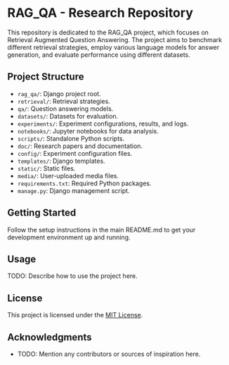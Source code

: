 # RAG_QA - Research Repository

This repository is dedicated to the RAG_QA project, which focuses on Retrieval Augmented Question Answering. The project aims to benchmark different retrieval strategies, employ various language models for answer generation, and evaluate performance using different datasets. 

## Project Structure

- `rag_qa/`: Django project root.
- `retrieval/`: Retrieval strategies.
- `qa/`: Question answering models.
- `datasets/`: Datasets for evaluation.
- `experiments/`: Experiment configurations, results, and logs.
- `notebooks/`: Jupyter notebooks for data analysis.
- `scripts/`: Standalone Python scripts.
- `doc/`: Research papers and documentation.
- `config/`: Experiment configuration files.
- `templates/`: Django templates.
- `static/`: Static files.
- `media/`: User-uploaded media files.
- `requirements.txt`: Required Python packages.
- `manage.py`: Django management script.

## Getting Started

Follow the setup instructions in the main README.md to get your development environment up and running.

## Usage

TODO: Describe how to use the project here.

## License

This project is licensed under the [MIT License](LICENSE).

## Acknowledgments

- TODO: Mention any contributors or sources of inspiration here.

